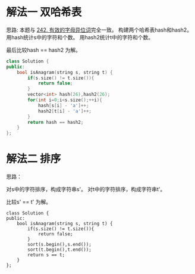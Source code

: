 # 解法一 双哈希表
思路:
本题与 [242. 有效的字母异位词](https://leetcode-cn.com/problems/valid-anagram/f)完全一致。
构建两个哈希表hash和hash2。
用hash统计s中的字符和个数。
用hash2统计t中的字符和个数。

最后比较hash == hash2 为解。

```cpp
class Solution {
public:
    bool isAnagram(string s, string t) {
        if(s.size() != t.size()){
            return false;
        }
        vector<int> hash(26),hash2(26);
        for(int i=0;i<s.size();++i){
            hash[s[i] - 'a']++;
            hash2[t[i] - 'a']++;
        }
        return hash == hash2;
    }
};
```

# 解法二 排序
思路：

对s中的字符排序，构成字符串s'。
对t中的字符排序，构成字符串t'。

比较s' == t' 为解。

```
class Solution {
public:
    bool isAnagram(string s, string t) {
        if(s.size() != t.size()){
            return false;
        }
        sort(s.begin(),s.end());
        sort(t.begin(),t.end());
        return s == t;
    }
};
```
